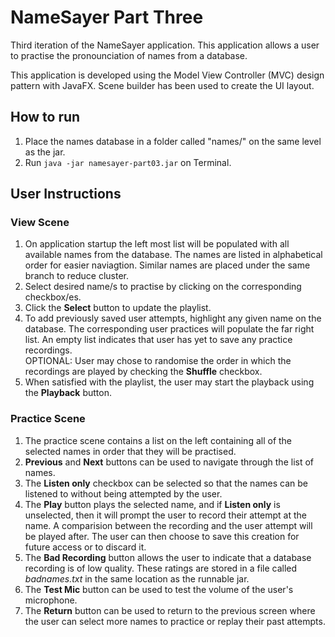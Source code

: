 # NameSayer Part Three
Third iteration of the NameSayer application. This application allows a user to practise the pronounciation of names from a database. 

This application is developed using the Model View Controller (MVC) design pattern with JavaFX. Scene builder has been used to create the UI layout.

## How to run
1. Place the names database in a folder called "names/" on the same level as the jar.
2. Run `java -jar namesayer-part03.jar` on Terminal.

## User Instructions

### View Scene
1. On application startup the left most list will be populated with all available names from the database. The names are listed in alphabetical order for easier naviagtion. Similar names are placed under the same branch to reduce cluster.
2. Select desired name/s to practise by clicking on the corresponding checkbox/es. 
3. Click the **Select** button to update the playlist.
4. To add previously saved user attempts, highlight any given name on the database. The corresponding user practices will populate the far right list. An empty list indicates that user has yet to save any practice recordings.  
OPTIONAL: User may chose to randomise the order in which the recordings are played by checking the **Shuffle** checkbox.  
5. When satisfied with the playlist, the user may start the playback using the **Playback** button.

### Practice Scene
1. The practice scene contains a list on the left containing all of the selected names in order that they
will be practised.
2. **Previous** and **Next** buttons can be used to navigate through the list of names.
3. The **Listen only** checkbox can be selected so that the names can be listened to without being 
attempted by the user.
4. The **Play** button plays the selected name, and if **Listen only** is unselected, then it will prompt the 
user to record their attempt at the name. A comparision between the recording and the user attempt will
be played after. The user can then choose to save this creation for future access or to discard it.
5. The **Bad Recording** button allows the user to indicate that a database recording is of low quality.
These ratings are stored in a file called *badnames.txt* in the same location as the runnable jar.
6. The **Test Mic** button can be used to test the volume of the user's microphone.
7. The **Return** button can be used to return to the previous screen where the user can select more names to 
practice or replay their past attempts.
